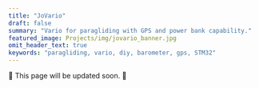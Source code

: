 ```yaml
---
title: "JoVario"
draft: false
summary: "Vario for paragliding with GPS and power bank capability."
featured_image: Projects/img/jovario_banner.jpg
omit_header_text: true
keywords: "paragliding, vario, diy, barometer, gps, STM32"
---
```


:construction: This page will be updated soon. :construction: